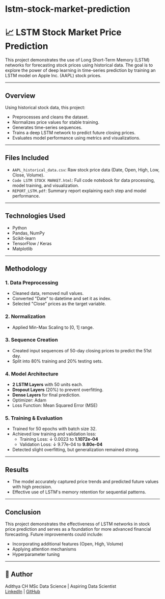 # lstm-stock-market-prediction
# 📈 LSTM Stock Market Price Prediction

This project demonstrates the use of Long Short-Term Memory (LSTM) networks for forecasting stock prices using historical data. The goal is to explore the power of deep learning in time-series prediction by training an LSTM model on Apple Inc. (AAPL) stock prices.

---

##  Overview

Using historical stock data, this project:
- Preprocesses and cleans the dataset.
- Normalizes price values for stable training.
- Generates time-series sequences.
- Trains a deep LSTM network to predict future closing prices.
- Evaluates model performance using metrics and visualizations.

---

## Files Included

- `AAPL_historical_data.csv`: Raw stock price data (Date, Open, High, Low, Close, Volume).
- `Code LSTM STOCK MARKET.html`: Full code notebook for data processing, model training, and visualization.
- `REPORT_LSTM.pdf`: Summary report explaining each step and model performance.

---

## Technologies Used

- Python
- Pandas, NumPy
- Scikit-learn
- TensorFlow / Keras
- Matplotlib

---

##  Methodology

### 1. Data Preprocessing
- Cleaned data, removed null values.
- Converted "Date" to datetime and set it as index.
- Selected "Close" prices as the target variable.

### 2. Normalization
- Applied Min-Max Scaling to [0, 1] range.

### 3. Sequence Creation
- Created input sequences of 50-day closing prices to predict the 51st day.
- Split into 80% training and 20% testing sets.

### 4. Model Architecture
- **2 LSTM Layers** with 50 units each.
- **Dropout Layers** (20%) to prevent overfitting.
- **Dense Layers** for final prediction.
- Optimizer: Adam  
- Loss Function: Mean Squared Error (MSE)

### 5. Training & Evaluation
- Trained for 50 epochs with batch size 32.
- Achieved low training and validation loss:
  - Training Loss: ↓ 0.0023 to **1.1072e-04**
  - Validation Loss: ↓ 9.77e-04 to **9.80e-04**
- Detected slight overfitting, but generalization remained strong.

---

##  Results

- The model accurately captured price trends and predicted future values with high precision.
- Effective use of LSTM's memory retention for sequential patterns.

---

## Conclusion

This project demonstrates the effectiveness of LSTM networks in stock price prediction and serves as a foundation for more advanced financial forecasting. Future improvements could include:
- Incorporating additional features (Open, High, Volume)
- Applying attention mechanisms
- Hyperparameter tuning

---

## 🔗 Author

Adithya CH 
MSc Data Science | Aspiring Data Scientist  
[LinkedIn](https://www.linkedin.com/in/adithya-c-h-589345291)  | [GitHub](https://github.com/Adithyme)
